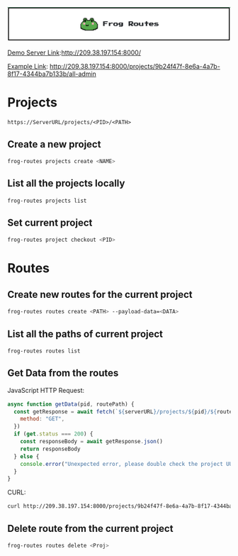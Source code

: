 ![banner](banner.png)

[Demo Server Link](http://209.38.197.154:8000/):http://209.38.197.154:8000/

[Example Link](http://209.38.197.154:8000/projects/9b24f47f-8e6a-4a7b-8f17-4344ba7b133b/all-admin):
http://209.38.197.154:8000/projects/9b24f47f-8e6a-4a7b-8f17-4344ba7b133b/all-admin

# Projects

```
https://ServerURL/projects/<PID>/<PATH>
```

## Create a new project

```bash
frog-routes projects create <NAME>
```

## List all the projects locally

```bash
frog-routes projects list
```

## Set current project

```bash
frog-routes project checkout <PID>
```

# Routes

## Create new routes for the current project

```bash
frog-routes routes create <PATH> --payload-data=<DATA>
```

## List all the paths of current project

```bash
frog-routes routes list
```

## Get Data from the routes

JavaScript HTTP Request:

```js
async function getData(pid, routePath) {
  const getResponse = await fetch(`${serverURL}/projects/${pid}/${routePath}`, {
    method: "GET",
  })
  if (get.status === 200) {
    const responseBody = await getResponse.json()
    return responseBody
  } else {
    console.error("Unexpected error, please double check the project UUID")
  }
}
```

CURL: 

```bash
curl http://209.38.197.154:8000/projects/9b24f47f-8e6a-4a7b-8f17-4344ba7b133b/all-admin
```

## Delete route from the current project

```bash
frog-routes routes delete <Proj>
```
